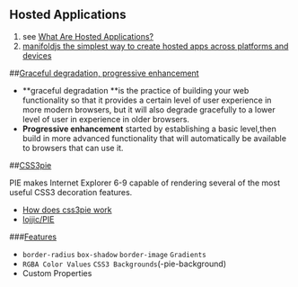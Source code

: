## Hosted Applications

1. see [What Are Hosted Applications?](http://www.webpronews.com/what-are-hosted-applications-2005-10)
2. [manifoldjs the simplest way to create hosted apps across platforms and devices](http://www.manifoldjs.com/?utm_source=html5weekly&utm_medium=email)


##[Graceful degradation, progressive enhancement](http://www.w3.org/wiki/Graceful_degradation_versus_progressive_enhancement)

* **graceful degradation **is the practice of building your web functionality so that it provides a certain level of user experience in more modern browsers, but it will also degrade gracefully to a lower level of user in experience in older browsers.
* **Progressive enhancement** started by establishing a basic level,then build in more advanced functionality that will automatically be available to browsers that can use it.

##[CSS3pie](http://css3pie.com)

PIE makes Internet Explorer 6-9 capable of rendering several of the most useful CSS3 decoration features.

* [How does css3pie work](https://stackoverflow.com/questions/4000034/how-does-css3pie-work)
* [lojjic/PIE](https://github.com/lojjic/PIE)

###[Features](http://css3pie.com/documentation/supported-css3-features/)
* `border-radius` `box-shadow` `border-image` `Gradients`
* `RGBA Color Values` `CSS3 Backgrounds`(-pie-background)
* Custom Properties
